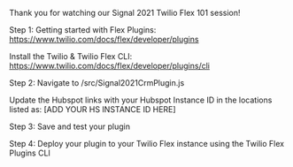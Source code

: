 Thank you for watching our Signal 2021 Twilio Flex 101 session!

Step 1:
Getting started with Flex Plugins: https://www.twilio.com/docs/flex/developer/plugins

Install the Twilio & Twilio Flex CLI: https://www.twilio.com/docs/flex/developer/plugins/cli

Step 2: 
Navigate to /src/Signal2021CrmPlugin.js

Update the Hubspot links with your Hubspot Instance ID in the locations listed as: [ADD YOUR HS INSTANCE ID HERE]

Step 3:
Save and test your plugin

Step 4: 
Deploy your plugin to your Twilio Flex instance using the Twilio Flex Plugins CLI